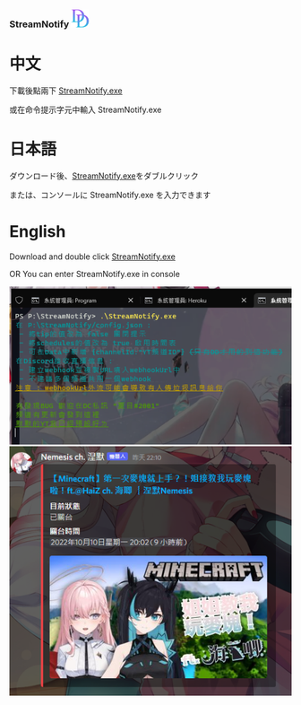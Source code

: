 ### StreamNotify <img src="https://github.com/adam200134/StreamNotify/blob/main/DD.png" alt="Aleq" width="32" height="32"/>



# 中文
下載後點兩下 [StreamNotify.exe](https://github.com/adam200134/StreamNotify/raw/main/StreamNotify.exe)

或在命令提示字元中輸入 StreamNotify.exe

# 日本語
ダウンロード後、[StreamNotify.exe](https://github.com/adam200134/StreamNotify/raw/main/StreamNotify.exe)をダブルクリック

または、コンソールに StreamNotify.exe を入力できます

# English
Download and double click [StreamNotify.exe](https://github.com/adam200134/StreamNotify/raw/main/StreamNotify.exe)

OR You can enter StreamNotify.exe in console

<img src="https://github.com/adam200134/StreamNotify/blob/main/console.png" alt="Aleq"/>

<img src="https://github.com/adam200134/StreamNotify/blob/main/Embed.png" alt="Aleq"/>
